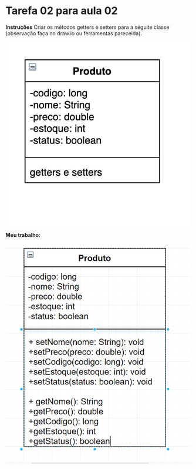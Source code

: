 # Tarefa 02 para aula 02

**Instruções**
Criar os métodos getters e setters para a seguite classe (observação faça no draw.io ou ferramentas pareceida).

![](../images/tarefa-produto.png)

**Meu trabalho:**

![](../images/produto-get-set.png)